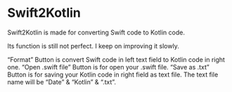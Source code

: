 # Swift2Kotlin
Swift2Kotlin is made for converting Swift code to Kotlin code.

Its function is still not perfect. 
I keep on improving it slowly.

“Format” Button is convert Swift code in left text field to Kotlin code in right one.
“Open .swift file” Button is for open your .swift file.
“Save as .txt” Button is for saving your Kotlin code in right field as text file.
The text file name will be “Date” & “Kotlin” & “.txt”.
